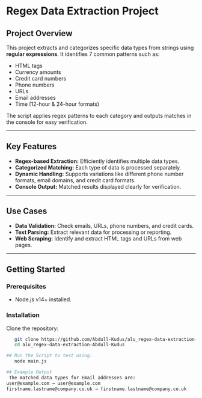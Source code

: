 # Regex Data Extraction Project

## Project Overview

This project extracts and categorizes specific data types from strings using **regular expressions**. It identifies 7 common patterns such as:

- HTML tags
- Currency amounts
- Credit card numbers
- Phone numbers
- URLs
- Email addresses
- Time (12-hour & 24-hour formats)

The script applies regex patterns to each category and outputs matches in the console for easy verification.

---

## Key Features

- **Regex-based Extraction:** Efficiently identifies multiple data types.  
- **Categorized Matching:** Each type of data is processed separately.  
- **Dynamic Handling:** Supports variations like different phone number formats, email domains, and credit card formats.  
- **Console Output:** Matched results displayed clearly for verification.

---

## Use Cases

- **Data Validation:** Check emails, URLs, phone numbers, and credit cards.  
- **Text Parsing:** Extract relevant data for processing or reporting.  
- **Web Scraping:** Identify and extract HTML tags and URLs from web pages.

---

## Getting Started

### Prerequisites

- Node.js v14+ installed.

### Installation

Clone the repository:

```bash
   git clone https://github.com/Abdull-Kudus/alu_regex-data-extraction-Abdull-Kudus.git
   cd alu_regex-data-extraction-Abdull-Kudus

## Run the Script to test using:
   node main.js

## Example Output
 The matched data types for Email addresses are:
user@example.com → user@example.com
firstname.lastname@company.co.uk → firstname.lastname@company.co.uk

